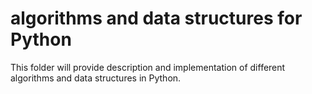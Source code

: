 # algorithms and data structures for Python
This folder will provide description and implementation of different algorithms and data structures in Python.
